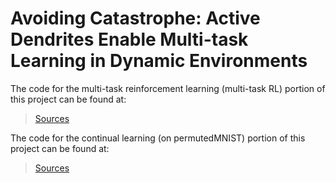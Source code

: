 # Avoiding Catastrophe: Active Dendrites Enable Multi-task Learning in Dynamic Environments

The code for the multi-task reinforcement learning (multi-task RL) portion of this project can be found at:
> [Sources][1]

The code for the continual learning (on permutedMNIST) portion of this project can be found at:
> [Sources][2]

[1]: https://github.com/numenta/nupic.embodied/tree/frontiers/projects/multitask
[2]: https://github.com/numenta/nupic.research/tree/master/projects/dendrites
